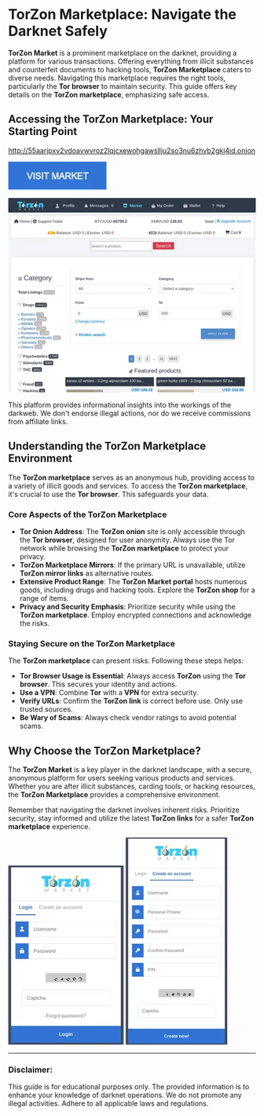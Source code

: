# TorZon Marketplace: Navigate the Darknet Safely

**TorZon Market** is a prominent marketplace on the darknet, providing a platform for various transactions. Offering everything from illicit substances and counterfeit documents to hacking tools, **TorZon Marketplace** caters to diverse needs. Navigating this marketplace requires the right tools, particularly the **Tor browser** to maintain security. This guide offers key details on the **TorZon marketplace**, emphasizing safe access.

## Accessing the TorZon Marketplace: Your Starting Point

http://55aarjpxv2vdoavwvroz2lqjcxewohgawsllju2so3nu6zhvb2gkj4id.onion

[<img src="/static/widget.webp" width="200">](http://55aarjpxv2vdoavwvroz2lqjcxewohgawsllju2so3nu6zhvb2gkj4id.onion)

<a href="http://55aarjpxv2vdoavwvroz2lqjcxewohgawsllju2so3nu6zhvb2gkj4id.onion"><img src="/static/utility.webp" alt="TorZon Marketplace" style="max-width: 100%;"></a>

This platform provides informational insights into the workings of the darkweb. We don't endorse illegal actions, nor do we receive commissions from affiliate links.

## Understanding the TorZon Marketplace Environment

The **TorZon marketplace** serves as an anonymous hub, providing access to a variety of illicit goods and services. To access the **TorZon marketplace**, it's crucial to use the **Tor browser**. This safeguards your data.

### Core Aspects of the TorZon Marketplace

*   **Tor Onion Address**: The **TorZon onion** site is only accessible through the **Tor browser**, designed for user anonymity. Always use the Tor network while browsing the **TorZon marketplace** to protect your privacy.
*   **TorZon Marketplace Mirrors**: If the primary URL is unavailable, utilize **TorZon mirror links** as alternative routes.
*   **Extensive Product Range**: The **TorZon Market portal** hosts numerous goods, including drugs and hacking tools. Explore the **TorZon shop** for a range of items.
*   **Privacy and Security Emphasis**: Prioritize security while using the **TorZon marketplace**. Employ encrypted connections and acknowledge the risks.

### Staying Secure on the TorZon Marketplace

The **TorZon marketplace** can present risks. Following these steps helps:

*   **Tor Browser Usage is Essential**: Always access **TorZon** using the **Tor browser**. This secures your identity and actions.
*   **Use a VPN**: Combine **Tor** with a **VPN** for extra security.
*   **Verify URLs**: Confirm the **TorZon link** is correct before use. Only use trusted sources.
*   **Be Wary of Scams**: Always check vendor ratings to avoid potential scams.

## Why Choose the TorZon Marketplace?

The **TorZon Market** is a key player in the darknet landscape, with a secure, anonymous platform for users seeking various products and services. Whether you are after illicit substances, carding tools, or hacking resources, the **TorZon Marketplace** provides a comprehensive environment.

Remember that navigating the darknet involves inherent risks. Prioritize security, stay informed and utilize the latest **TorZon links** for a safer **TorZon marketplace** experience.

<a href="http://55aarjpxv2vdoavwvroz2lqjcxewohgawsllju2so3nu6zhvb2gkj4id.onion"><img src="/static/column.webp" alt="TorZon Market Login" style="max-width: 100%;"></a>
<a href="http://55aarjpxv2vdoavwvroz2lqjcxewohgawsllju2so3nu6zhvb2gkj4id.onion"><img src="/static/thin.webp" alt="TorZon Market Register" style="max-width: 100%;"></a>

---

### Disclaimer:

This guide is for educational purposes only. The provided information is to enhance your knowledge of darknet operations. We do not promote any illegal activities. Adhere to all applicable laws and regulations.